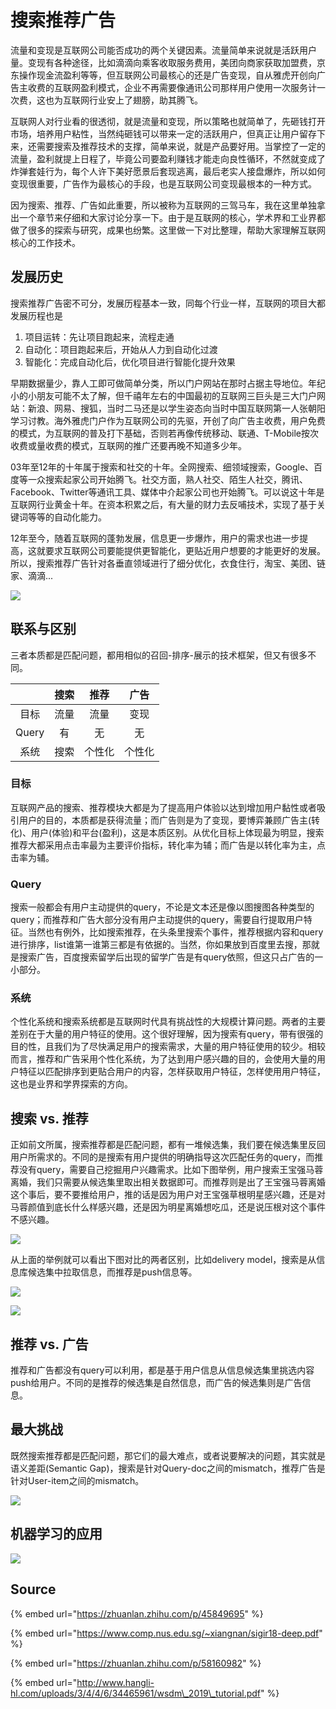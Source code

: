 # 搜索推荐广告

流量和变现是互联网公司能否成功的两个关键因素。流量简单来说就是活跃用户量。变现有各种途径，比如滴滴向乘客收取服务费用，美团向商家获取加盟费，京东操作现金流盈利等等，但互联网公司最核心的还是广告变现，自从雅虎开创向广告主收费的互联网盈利模式，企业不再需要像通讯公司那样用户使用一次服务计一次费，这也为互联网行业安上了翅膀，助其腾飞。

互联网人对行业看的很透彻，就是流量和变现，所以策略也就简单了，先砸钱打开市场，培养用户粘性，当然纯砸钱可以带来一定的活跃用户，但真正让用户留存下来，还需要搜索及推荐技术的支撑，简单来说，就是产品要好用。当掌控了一定的流量，盈利就提上日程了，毕竟公司要盈利赚钱才能走向良性循环，不然就变成了炸弹套娃行为，每个人许下美好愿景后套现逃离，最后老实人接盘爆炸，所以如何变现很重要，广告作为最核心的手段，也是互联网公司变现最根本的一种方式。

因为搜索、推荐、广告如此重要，所以被称为互联网的三驾马车，我在这里单独拿出一个章节来仔细和大家讨论分享一下。由于是互联网的核心，学术界和工业界都做了很多的探索与研究，成果也纷繁。这里做一下对比整理，帮助大家理解互联网核心的工作技术。

## 发展历史

搜索推荐广告密不可分，发展历程基本一致，同每个行业一样，互联网的项目大都发展历程也是

1. 项目运转：先让项目跑起来，流程走通
2. 自动化：项目跑起来后，开始从人力到自动化过渡
3. 智能化：完成自动化后，优化项目进行智能化提升效果

早期数据量少，靠人工即可做简单分类，所以门户网站在那时占据主导地位。年纪小的小朋友可能不太了解，但千禧年左右的中国最初的互联网三巨头是三大门户网站：新浪、网易、搜狐，当时二马还是以学生姿态向当时中国互联网第一人张朝阳学习讨教。海外雅虎门户作为互联网公司的先驱，开创了向广告主收费，用户免费的模式，为互联网的普及打下基础，否则若再像传统移动、联通、T-Mobile按次收费或量收费的模式，互联网的推广还要再晚不知道多少年。

03年至12年的十年属于搜索和社交的十年。全网搜索、细领域搜索，Google、百度等一众搜索起家公司开始腾飞。社交方面，熟人社交、陌生人社交，腾讯、Facebook、Twitter等通讯工具、媒体中介起家公司也开始腾飞。可以说这十年是互联网行业黄金十年。在资本积累之后，有大量的财力去反哺技术，实现了基于关键词等等的自动化能力。

12年至今，随着互联网的蓬勃发展，信息更一步爆炸，用户的需求也进一步提高，这就要求互联网公司要能提供更智能化，更贴近用户想要的才能更好的发展。所以，搜索推荐广告针对各垂直领域进行了细分优化，衣食住行，淘宝、美团、链家、滴滴...



![](../../.gitbook/assets/screenshot-from-2019-12-07-12-03-56.png)

## 联系与区别

三者本质都是匹配问题，都用相似的召回-排序-展示的技术框架，但又有很多不同。

|  | 搜索 | 推荐 | 广告 |
| :---: | :---: | :---: | :---: |
| 目标 | 流量 | 流量 | 变现 |
| Query | 有 | 无 | 无 |
| 系统 | 搜索 | 个性化 | 个性化 |

### 目标

互联网产品的搜索、推荐模块大都是为了提高用户体验以达到增加用户黏性或者吸引用户的目的，本质都是获得流量；而广告则是为了变现，要博弈兼顾广告主\(转化\)、用户\(体验\)和平台\(盈利\)，这是本质区别。从优化目标上体现最为明显，搜索推荐大都采用点击率最为主要评价指标，转化率为辅；而广告是以转化率为主，点击率为辅。

### Query

搜索一般都会有用户主动提供的query，不论是文本还是像以图搜图各种类型的query；而推荐和广告大部分没有用户主动提供的query，需要自行提取用户特征。当然也有例外，比如搜索推荐，在头条里搜索个事件，推荐根据内容和query进行排序，list谁第一谁第三都是有依据的。当然，你如果放到百度里去搜，那就是搜索广告，百度搜索留学后出现的留学广告是有query依照，但这只占广告的一小部分。

### 系统

个性化系统和搜索系统都是互联网时代具有挑战性的大规模计算问题。两者的主要差别在于大量的用户特征的使用。这个很好理解，因为搜索有query，带有很强的目的性，且我们为了尽快满足用户的搜索需求，大量的用户特征使用的较少。相较而言，推荐和广告采用个性化系统，为了达到用户感兴趣的目的，会使用大量的用户特征以匹配排序到更贴合用户的内容，怎样获取用户特征，怎样使用用户特征，这也是业界和学界探索的方向。

## 搜索 vs. 推荐

正如前文所属，搜索推荐都是匹配问题，都有一堆候选集，我们要在候选集里反回用户所需求的。不同的是搜索有用户提供的明确指导这次匹配任务的query，而推荐没有query，需要自己挖掘用户兴趣需求。比如下图举例，用户搜索王宝强马蓉离婚，我们只需要从候选集里取出相关数据即可。而推荐则是出了王宝强马蓉离婚这个事后，要不要推给用户，推的话是因为用户对王宝强草根明星感兴趣，还是对马蓉颜值到底长什么样感兴趣，还是因为明星离婚想吃瓜，还是说压根对这个事件不感兴趣。

![](../../.gitbook/assets/screenshot-from-2019-12-07-12-32-37.png)

从上面的举例就可以看出下图对比的两者区别，比如delivery model，搜索是从信息库候选集中拉取信息，而推荐是push信息等。

![](../../.gitbook/assets/screenshot-from-2019-04-05-10-28-26.png)

![](../../.gitbook/assets/screenshot-from-2019-04-05-10-29-20.png)

## 推荐 vs. 广告

推荐和广告都没有query可以利用，都是基于用户信息从信息候选集里挑选内容push给用户。不同的是推荐的候选集是自然信息，而广告的候选集则是广告信息。

## 最大挑战

既然搜索推荐都是匹配问题，那它们的最大难点，或者说要解决的问题，其实就是语义差距\(Semantic Gap\)，搜索是针对Query-doc之间的mismatch，推荐广告是针对User-item之间的mismatch。

![](../../.gitbook/assets/screenshot-from-2019-04-05-10-30-07.png)

## 机器学习的应用

![](../../.gitbook/assets/screenshot-from-2019-04-05-10-32-11.png)

## Source

{% embed url="https://zhuanlan.zhihu.com/p/45849695" %}

{% embed url="https://www.comp.nus.edu.sg/~xiangnan/sigir18-deep.pdf" %}

{% embed url="https://zhuanlan.zhihu.com/p/58160982" %}

{% embed url="http://www.hangli-hl.com/uploads/3/4/4/6/34465961/wsdm\_2019\_tutorial.pdf" %}





